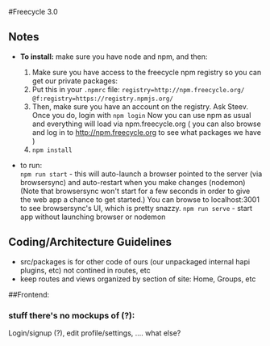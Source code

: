 #Freecycle 3.0

## Notes

* **To install:** make sure you have node and npm, and then: 

    1. Make sure you have access to the freecycle npm registry so you can get our private packages:
    2. Put this in your `.npmrc` file:
    `registry=http://npm.freecycle.org/`
    `@f:registry=https://registry.npmjs.org/`
    3. Then, make sure you have an account on the registry. Ask Steev.
    Once you do, login with `npm login`
    Now you can use npm as usual and everything will load via npm.freecycle.org
    ( you can also browse and log in to http://npm.freecycle.org to see what packages we have )
    4. `npm install`

* to run:  
`npm run start`  - this will auto-launch a browser pointed to the server (via browsersync) and auto-restart when you make changes (nodemon)
(Note that browsersync won't start for a few seconds in order to give the web app a chance to get started.) 
You can browse to localhost:3001  to see browsersync's UI, which is pretty snazzy.
`npm run serve`  - start app without launching browser or nodemon

## Coding/Architecture Guidelines
* src/packages is for other code of ours (our unpackaged internal hapi plugins, etc) not contined in routes, etc
* keep routes and views organized by section of site: Home, Groups, etc


##Frontend:


### stuff there's no mockups of (?):
 Login/signup (?),  edit profile/settings, .... what else?


